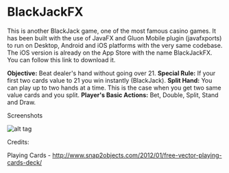 # BlackJackFX

This is another BlackJack game, one of the most famous casino games. It has been built with the use of JavaFX and Gluon Mobile plugin (javafxports) to run on Desktop, Android and iOS platforms with the very same codebase. The iOS version is already on the App Store with the name BlackJackFX. You can follow this link to download it.

**Objective:** Beat dealer's hand without going over 21.
**Special Rule:** If your first two cards value to 21 you win instantly (BlackJack).
**Split Hand:** You can play up to two hands at a time. This is the case when you get two same value cards and you split.
**Player's Basic Actions:** Bet, Double, Split, Stand and Draw.

Screenshots

![alt tag](https://www.dropbox.com/s/ms4uvaa7klw54z1/iPhone6A.png?dl=0)


Credits:

Playing Cards - http://www.snap2objects.com/2012/01/free-vector-playing-cards-deck/
